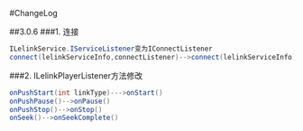 #ChangeLog

##3.0.6
###1. 连接
```java
ILelinkService.IServiceListener变为IConnectListener
connect(lelinkServiceInfo,connectListener)-->connect(lelinkServiceInfo)


```
###2. ILelinkPlayerListener方法修改
```java
onPushStart(int linkType)--->onStart()
onPushPause()-->onPause()
onPushStop()-->onStop()
onSeek()-->onSeekComplete()
```


